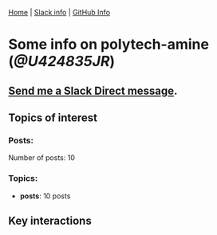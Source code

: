 [Home](https://kelu124.github.io/echommunity/) | [Slack info](https://kelu124.github.io/echommunity/) | [GitHub Info](https://kelu124.github.io/echommunity/github.html)

# Some info on __polytech-amine__ (_@U424835JR_)


## [Send me a Slack Direct message](https://echopen.slack.com/messages/@polytech-amine/).

## Topics of interest

### Posts: 

Number of posts: 10

### Topics:

* __posts__: 10 posts

## Key interactions 

